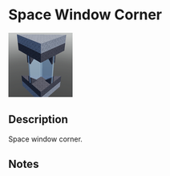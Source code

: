 # Space Window Corner

![Space Window Corner](../Cropped_Blocks/SciFi/Space_Window_Corner.png)

## Description
<!-- Write a description for this block -->
Space window corner.

## Notes
<!-- Any extra notes -->
